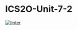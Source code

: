 # ICS2O-Unit-7-2
[![linter](https://github.com/Matthew-Loiselle/ICS2O-Unit-7-2/workflows/linter/badge.svg)](https://github.com/marketplace/actions/super-linter)
